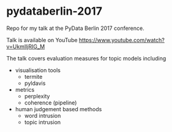 # pydataberlin-2017
Repo for my talk at the PyData Berlin 2017 conference.

Talk is available on YouTube https://www.youtube.com/watch?v=UkmIljRIG_M

The talk covers evaluation measures for topic models including
- visualisation tools
  - termite
  - pyldavis
- metrics
  - perplexity
  - coherence (pipeline)
- human judgement based methods
  - word intrusion
  - topic intrusion

